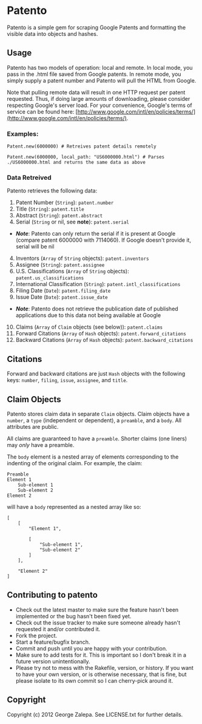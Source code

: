 # Patento

Patento is a simple gem for scraping Google Patents and formatting the visible data into objects and hashes.

## Usage

Patento has two models of operation: local and remote. In local mode, you pass in the .html file saved from Google patents. In remote mode, you simply supply a patent number and Patento will pull the HTML from Google.

Note that pulling remote data will result in one HTTP request per patent requested. Thus, if doing large amounts of downloading, please consider respecting Google's server load. For your convenience, Google's terms of service can be found here: [http://www.google.com/intl/en/policies/terms/](http://www.google.com/intl/en/policies/terms/).

### Examples:
  
    Patent.new(6000000) # Retreives patent details remotely
    
    Patent.new(6000000, local_path: "US6000000.html") # Parses  ./US6000000.html and returns the same data as above

### Data Retreived

Patento retrieves the following data:

1. Patent Number (`String`): `patent.number`
2. Title (`String`): `patent.title`
3. Abstract (`String`): `patent.abstract`
3. Serial (`String` or nil, see **note**): `patent.serial`
  * ***Note***: Patento can only return the serial if it is present at Google (compare patent 6000000 with 7114060). If Google doesn't provide it, serial will be nil
4. Inventors (`Array` of `String` objects): `patent.inventors`
5. Assignee (`String`): `patent.assignee`
6. U.S. Classifications (`Array` of `String` objects): `patent.us_classifications`
7. International Classification (`String`): `patent.intl_classifications`
8. Filing Date (`Date`): `patent.filing_date`
9. Issue Date (`Date`): `patent.issue_date`
  * ***Note***: Patento does not retrieve the publication date of published applications due to this data not being available at Google
10. Claims (`Array` of `Claim` objects (see below)): `patent.claims`
11. Forward Citations (`Array` of `Hash` objects): `patent.forward_citations`
12. Backward Citations (`Array` of `Hash` objects): `patent.backward_citations`

## Citations
Forward and backward citations are just `Hash` objects with the following keys: `number`, `filing`, `issue`, `assignee`, and `title`.

## Claim Objects
Patento stores claim data in separate `Claim` objects. Claim objects have a `number`, a `type` (independent or dependent), a `preamble`, and a `body`. All attributes are public.

All claims are guaranteed to have a `preamble`. Shorter claims (one liners) may *only* have a preamble. 

The `body` element is a nested array of elements corresponding to the indenting of the original claim. For example, the claim:

    Preamble
    Element 1
        Sub-element 1
        Sub-element 2
    Element 2

will have a `body` represented as a nested array like so:

    [
        [
            "Element 1",
            
            [
                "Sub-element 1",
                "Sub-element 2"
            ]
        ],
        
        "Element 2"
    ]

## Contributing to patento
 
* Check out the latest master to make sure the feature hasn't been implemented or the bug hasn't been fixed yet.
* Check out the issue tracker to make sure someone already hasn't requested it and/or contributed it.
* Fork the project.
* Start a feature/bugfix branch.
* Commit and push until you are happy with your contribution.
* Make sure to add tests for it. This is important so I don't break it in a future version unintentionally.
* Please try not to mess with the Rakefile, version, or history. If you want to have your own version, or is otherwise necessary, that is fine, but please isolate to its own commit so I can cherry-pick around it.

## Copyright

Copyright (c) 2012 George Zalepa. See LICENSE.txt for further details.
